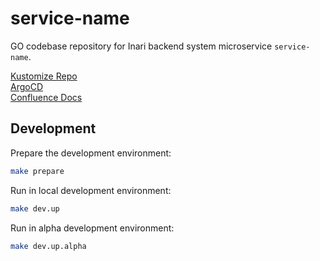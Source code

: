 # service-name

GO codebase repository for Inari backend system microservice `service-name`.

[Kustomize Repo](URL)<br>
[ArgoCD](URL)<br>
[Confluence Docs](URL)<br>

## Development
Prepare the development environment:
```bash
make prepare
```

Run in local development environment:
```bash
make dev.up
```

Run in alpha development environment:
```bash
make dev.up.alpha
```
